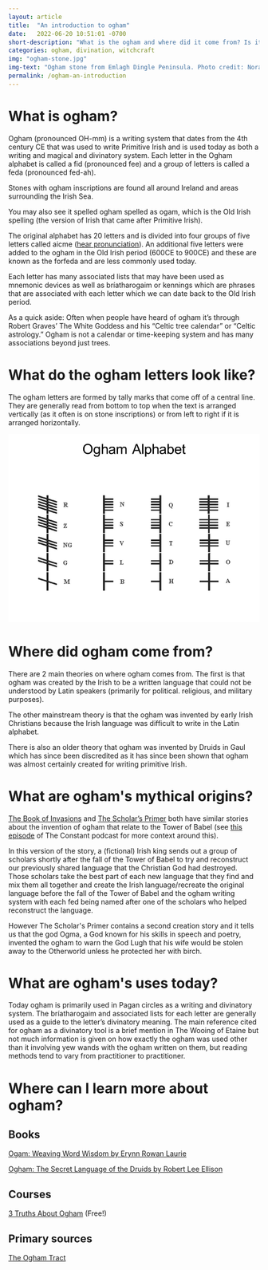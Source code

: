 ```yaml
---
layout: article
title:  "An introduction to ogham"
date:   2022-06-20 10:51:01 -0700
short-description: "What is the ogham and where did it come from? Is it really a Celtic tree calendar? The aim of this article is to give a basic foundation of the ogham to provide context for later more in-depth articles."
categories: ogham, divination, witchcraft
img: "ogham-stone.jpg"
img-text: "Ogham stone from Emlagh Dingle Peninsula. Photo credit: Nora White at Dublin Institute for Advanced Studies"
permalink: /ogham-an-introduction
---
```


# What is ogham?
Ogham (pronounced OH-mm) is a writing system that dates from the 4th century CE that was used to write Primitive Irish and is used today as both a writing and magical and divinatory system. Each letter in the Ogham alphabet is called a fid (pronounced fee) and a group of letters is called a feda (pronounced fed-ah). 

Stones with ogham inscriptions are found all around Ireland and areas surrounding the Irish Sea.

You may also see it spelled ogham spelled as ogam, which is the Old Irish spelling (the version of Irish that came after Primitive Irish).

The original alphabet has 20 letters and is divided into four groups of five letters called aicme ([hear pronunciation](https://www.teanglann.ie/en/fuaim/Aicme)). An additional five letters were added to the ogham in the Old Irish period (600CE to 900CE) and these are known as the forfeda and are less commonly used today.

Each letter has many associated lists that may have been used as mnemonic devices as well as bríatharogaim or kennings which are phrases that are associated with each letter which we can date back to the Old Irish period.

As a quick aside: Often when people have heard of ogham it’s through Robert Graves’ The White Goddess and his “Celtic tree calendar” or “Celtic astrology.” Ogham is not a calendar or time-keeping system and has many associations beyond just trees.

# What do the ogham letters look like?
The ogham letters are formed by tally marks that come off of a central line. They are generally read from bottom to top when the text is arranged vertically (as it often is on stone inscriptions) or from left to right if it is arranged horizontally.

![](/assets/img/article/ogham-alphabet.jpg)

# Where did ogham come from?
There are 2 main theories on where ogham comes from. The first is that ogham was created by the Irish to be a written language that could not be understood by Latin speakers (primarily for political. religious, and military purposes).

The other mainstream theory is that the ogham was invented by early Irish Christians because the Irish language was difficult to write in the Latin alphabet.

There is also an older theory that ogham was invented by Druids in Gaul which has since been discredited as it has since been shown that ogham was almost certainly created for writing primitive Irish.

# What are ogham's mythical origins?
[The Book of Invasions](https://en.wikipedia.org/wiki/Lebor_Gab%C3%A1la_%C3%89renn) and [The Scholar’s Primer](https://en.wikipedia.org/wiki/Auraicept_na_n-%C3%89ces) both have similar stories about the invention of ogham that relate to the Tower of Babel (see [this episode](https://www.constantpodcast.com/episodes/babble-on) of The Constant podcast for more context around this).

In this version of the story, a (fictional) Irish king sends out a group of scholars shortly after the fall of the Tower of Babel to try and reconstruct our previously shared language that the Christian God had destroyed. Those scholars take the best part of each new language that they find and mix them all together and create the Irish language/recreate the original language before the fall of the Tower of Babel and the ogham writing system with each fed being named after one of the scholars who helped reconstruct the language.

However The Scholar's Primer contains a second creation story and it tells us that the god Ogma, a God known for his skills in speech and poetry, invented the ogham to warn the God Lugh that his wife would be stolen away to the Otherworld unless he protected her with birch.

# What are ogham's uses today?
Today ogham is primarily used in Pagan circles as a writing and divinatory system. The bríatharogaim and associated lists for each letter are generally used as a guide to the letter’s divinatory meaning. The main reference cited for ogham as a divinatory tool is a brief mention in The Wooing of Etaine but not much information is given on how exactly the ogham was used other than it involving yew wands with the ogham written on them, but reading methods tend to vary from practitioner to practitioner.

# Where can I learn more about ogham?
## Books
[Ogam: Weaving Word Wisdom by Erynn Rowan Laurie](https://bookshop.org/a/84772/9781905713028)

[Ogham: The Secret Language of the Druids by Robert Lee Ellison](https://www.goodreads.com/book/show/6898902-ogham)

## Courses
[3 Truths About Ogham](https://irishpaganschool.com/p/ogham-truth) (Free!)

## Primary sources
[The Ogham Tract](https://www.maryjones.us/ctexts/ogham.html)
